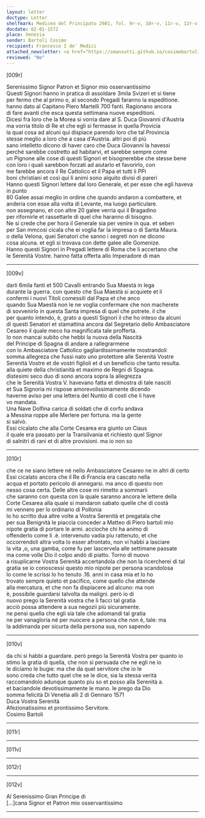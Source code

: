 ```yaml
---
layout: letter
doctype: Letter
shelfmark: Mediceo del Principato 2981, fol. 9r-v, 10r-v, 11r-v, 12r-v
docdate: 02-01-1572
place: Venezia
sender: Bartoli Cosimo
recipient: Francesco I de' Medici
attached_newsletter: <a href="https://smansutti.github.io/cosimobartoli/texts/3081_059/">3081_059</a>
reviewed: "No"
---
```


[009r]  
  
  
Serenissimo Signor Patron et Signor mio osservantissimo  
Questi Signori hanno in pratica di assoldare 3mila Svizeri et si tiene  
per fermo che al primo o, al secondo Pregadi faranno la espeditione.  
hanno dato al Capitano Piero Martelli 700 fanti. Ragionano ancora  
di fare avanti che esca questa settimana nuove espeditioni.  
Dicesi fra loro che la Morea si vorria dare al S. Duca Giovanni d'Austria  
ma vorria titolo di Re et che egli si fermasse in quella Provicia  
la qual cosa ad alcuni qui dispiace parendo loro che tal Provincia  
stesse meglio a loro che a casa d'Austria. altri poi di più  
sano intelletto dicono di haver caro che Duca Giovanni la havessi  
perché sarebbe costretto ad habitarvi, et sarebbe sempre come  
un Pignone alle cose di questi Signori et bisognerebbe che stesse bene  
con loro i quali sarebbon forzati ad aiutarlo et favorirlo, con  
me farebbe ancora il Re Cattolico et il Papa et tutti li PPi  
boni christiani et così qui li animi sono alquito divisi di pareri  
Hanno questi Signori lettere dal loro Generale, et per esse che egli haveva in punto  
80 Galee assai meglio in ordine che quando andaron a combattere, et  
anderia con esse alla volta di Levante, ma luogo particulare.  
non assegnano, et con altre 20 galee verria qui il Bragadino  
per rifornirle et rassettarle di quel che haranno di bisogno.  
Ne si crede che per hora il Generale sia per venire in qua. et seben  
per San mmcosi cicala che ei voglia far la impresa o di Santa Maura.  
o della Velona, quei Senatori che sanno i segreti non ne dicono  
cosa alcuna. et egli si trovava con dette galee alle Gomenize.  
Hanno questi Signori in Pregadi lettere di Roma che li accertano che  
le Serenità Vostre. hanno fatta offerta allo Imperadore di man  
  
---  

[009v]  
  
  
darli 6mila fanti et 500 Cavalli entrando Sua Maestà in lega  
durante la guerra. con questo che Sua Maestà si acquiete et li  
confermi i nuovi Titoli comessili dal Papa et che anco  
quando Sua Maestà non le ne voglia confermare che non macherete  
di sovvenirlo in questa Santa impresa di quel che potrete. il che  
per quanto intendo, è, grato a questi Signori il che ho inteso da alcuni  
di questi Senatori et stamattina ancora dal Segretario dello Ambasciatore  
Cesareo il quale meco ha magnificata tale profferta.  
Io non mancai subito che hebbi la nuova della Nascità  
del Principe di Spagna di andare a rallegrarmene  
con lo Ambasciatore Cattolico gagliardissimamente mostrandoli  
somma allegreza che fussi nato uno protettore alle Serenità Vostre  
Serenità Vostre et de vostri figlioli et d un beneficio che tanto resulta.  
alla quiete della christianità et maximo de Regni di Spagna.  
distesimi seco duo dì sono ancora sopra la allegrezza  
che le Serenità Vostra V. havevano fatta et dimostra di tale nasciti  
et Sua Signoria mi rispose amorevolissimamente dicendo  
haverne aviso per una lettera del Nuntio di costì che li have  
vo mandata.  
Una Nave Dolfina carica di soldati che di corfu andava  
a Messina roppe alle Merlere per fortuna. ma la gente  
si salvò.  
Essi cicalato che alla Corte Cesarea era giunto un Ciaus  
il quale era passato per la Transilvania et richiesto quel Signor  
di salnitri di rani et di altre provisioni. ma io non so  
  
---  

[010r]  
  
  
che ce ne siano lettere né nello Ambasciatore Cesareo ne in altri di certo  
Essi cicalato ancora che il Re di Francia era cascato nella  
acqua et portato pericolo di annegarsi. ma anco di questo non  
nesso cosa certa. Delle altre cose mi rimetto a sommarii  
che saranno con questa con la quale saranno ancora le lettere della  
Corte Cesarea alla quale si mandaron sabato quelle che di costà  
mi vennero per lo ordinario di Pollonia  
Io ho scritto dua altre volte a Vostra Serenità et pregatala che  
per sua Benignità le piaccia conceder a Matteo di Piero bartoli mio  
nipote gratia di portare le armi. accioche chi ha animo di  
offenderlo come li .è. intervenuto vadia piu rattenuto, et che  
occorrendoli altra volta lo esser afrontato, non vi habbi a lasciare  
la vita ,o, una gamba, come fu per lascervela alle settimane passate  
ma come volle Dio il colpo andò di piatto. Torno di nuovo  
a risuplicarne Vostra Serenità accertandola che non la ricercherei di tal  
gratia se io conoscessi questo mio nipote per persona scandolosa  
Io come le scrissi lo ho tenuto .16. anni in casa mia et lo ho  
trovato sempre quieto et pacifico, come quello che attende  
alla mercatura, et che non fa dispiacere ad alcuno: ma non  
è, possibile guardarsi talvolta da maligni. però io di  
nuovo prego la Serenità vostra che li facci tal gratia  
acciò possa attendere a sua negozii più sicuramente.  
ne pensi quella che egli sia tale che adomandi tal gratia  
ne per vanagloria né per nuocere a persona che non è, tale: ma  
la addimanda per sicurta della persona sua, non sapendo  
  
---  

[010v]  
  
  
da chi si habbi a guardare. però prego la Serenità Vostra per quanto io  
stimo la gratia di quella, che non si persuada che ne egli ne io  
le diciamo le bugie: ma che da quel servitore che io le  
sono creda che tutto quel che se le dice, sia la stessa verità  
raccomandolo adunque quanto piu so et posso alla Serenità a.  
et baciandole devotissimamente le mano. le prego da Dio  
somma felicità Di Venetia alli 2 di Gennaro 1571  
Duca Vostra Serenità  
Afezionatissimo et prontissimo Servitore.  
Cosimo Bartoli  
  
---  

[011r]  
  
  
  
---  

[011v]  
  
  
  
---  

[012r]  
  
  
  
---  

[012v]  
  
  
Al Serenissimo Gran Principe di  
[...]cana Signor et Patron mio osservantissimo  
  
---  

